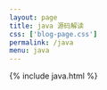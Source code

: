 ```yaml
---
layout: page
title: java 源码解读
css: ['blog-page.css']
permalink: /java
menu: java
---
```

{% include java.html %}